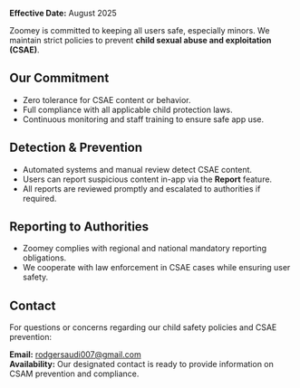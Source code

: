 
**Effective Date:** August 2025

Zoomey is committed to keeping all users safe, especially minors. We maintain strict policies to prevent **child sexual abuse and exploitation (CSAE)**.

## Our Commitment

- Zero tolerance for CSAE content or behavior.
- Full compliance with all applicable child protection laws.
- Continuous monitoring and staff training to ensure safe app use.

## Detection & Prevention

- Automated systems and manual review detect CSAE content.
- Users can report suspicious content in-app via the **Report** feature.
- All reports are reviewed promptly and escalated to authorities if required.

## Reporting to Authorities

- Zoomey complies with regional and national mandatory reporting obligations.
- We cooperate with law enforcement in CSAE cases while ensuring user safety.

## Contact

For questions or concerns regarding our child safety policies and CSAE prevention:

**Email:** [rodgersaudi007@gmail.com](mailto:rodgersaudi007@gmail.com)  
**Availability:** Our designated contact is ready to provide information on CSAM prevention and compliance.
